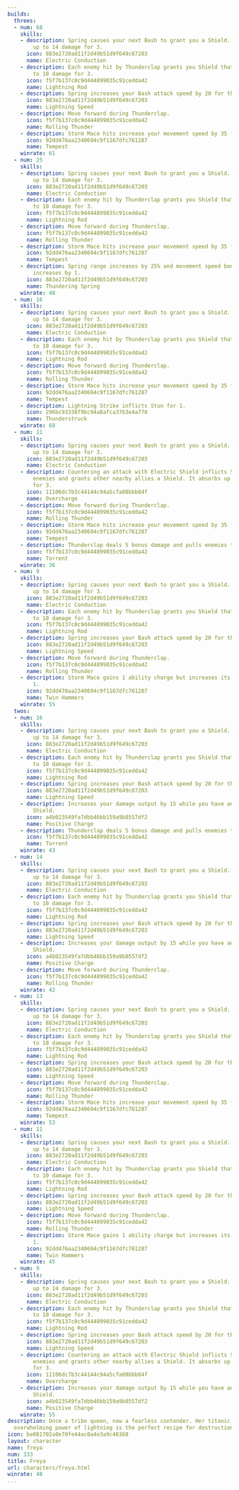 ```yaml
---
builds:
  threes:
  - num: 68
    skills:
    - description: Spring causes your next Bash to grant you a Shield. It absorbs
        up to 14 damage for 3.
      icon: 883e2720ad11f2d49b51d9f649c67203
      name: Electric Conduction
    - description: Each enemy hit by Thunderclap grants you Shield that absorbs up
        to 10 damage for 3.
      icon: f5f7b137c0c9d444899035c91cedda42
      name: Lightning Rod
    - description: Spring increases your Bash attack speed by 20 for the next 3 attacks.
      icon: 883e2720ad11f2d49b51d9f649c67203
      name: Lightning Speed
    - description: Move forward during Thunderclap.
      icon: f5f7b137c0c9d444899035c91cedda42
      name: Rolling Thunder
    - description: Storm Mace hits increase your movement speed by 35 for 2.
      icon: 92dd476aa2340694c9f1167dfc761287
      name: Tempest
    winrate: 61
  - num: 25
    skills:
    - description: Spring causes your next Bash to grant you a Shield. It absorbs
        up to 14 damage for 3.
      icon: 883e2720ad11f2d49b51d9f649c67203
      name: Electric Conduction
    - description: Each enemy hit by Thunderclap grants you Shield that absorbs up
        to 10 damage for 3.
      icon: f5f7b137c0c9d444899035c91cedda42
      name: Lightning Rod
    - description: Move forward during Thunderclap.
      icon: f5f7b137c0c9d444899035c91cedda42
      name: Rolling Thunder
    - description: Storm Mace hits increase your movement speed by 35 for 2.
      icon: 92dd476aa2340694c9f1167dfc761287
      name: Tempest
    - description: Spring range increases by 25% and movement speed bonus duration
        increases by 1.
      icon: 883e2720ad11f2d49b51d9f649c67203
      name: Thundering Spring
    winrate: 48
  - num: 16
    skills:
    - description: Spring causes your next Bash to grant you a Shield. It absorbs
        up to 14 damage for 3.
      icon: 883e2720ad11f2d49b51d9f649c67203
      name: Electric Conduction
    - description: Each enemy hit by Thunderclap grants you Shield that absorbs up
        to 10 damage for 3.
      icon: f5f7b137c0c9d444899035c91cedda42
      name: Lightning Rod
    - description: Move forward during Thunderclap.
      icon: f5f7b137c0c9d444899035c91cedda42
      name: Rolling Thunder
    - description: Storm Mace hits increase your movement speed by 35 for 2.
      icon: 92dd476aa2340694c9f1167dfc761287
      name: Tempest
    - description: Lightning Strike inflicts Stun for 1.
      icon: 296bc93338f9bc94a8afca3763e4a778
      name: Thunderstruck
    winrate: 68
  - num: 11
    skills:
    - description: Spring causes your next Bash to grant you a Shield. It absorbs
        up to 14 damage for 3.
      icon: 883e2720ad11f2d49b51d9f649c67203
      name: Electric Conduction
    - description: Countering an attack with Electric Shield inflicts Static on nearby
        enemies and grants other nearby allies a Shield. It absorbs up to 16 damage
        for 3.
      icon: 11106dc7b3c44144c94a5cfa08bbb84f
      name: Overcharge
    - description: Move forward during Thunderclap.
      icon: f5f7b137c0c9d444899035c91cedda42
      name: Rolling Thunder
    - description: Storm Mace hits increase your movement speed by 35 for 2.
      icon: 92dd476aa2340694c9f1167dfc761287
      name: Tempest
    - description: Thunderclap deals 5 bonus damage and pulls enemies towards you.
      icon: f5f7b137c0c9d444899035c91cedda42
      name: Torrent
    winrate: 36
  - num: 9
    skills:
    - description: Spring causes your next Bash to grant you a Shield. It absorbs
        up to 14 damage for 3.
      icon: 883e2720ad11f2d49b51d9f649c67203
      name: Electric Conduction
    - description: Each enemy hit by Thunderclap grants you Shield that absorbs up
        to 10 damage for 3.
      icon: f5f7b137c0c9d444899035c91cedda42
      name: Lightning Rod
    - description: Spring increases your Bash attack speed by 20 for the next 3 attacks.
      icon: 883e2720ad11f2d49b51d9f649c67203
      name: Lightning Speed
    - description: Move forward during Thunderclap.
      icon: f5f7b137c0c9d444899035c91cedda42
      name: Rolling Thunder
    - description: Storm Mace gains 1 ability charge but increases its cooldown by
        1.
      icon: 92dd476aa2340694c9f1167dfc761287
      name: Twin Hammers
    winrate: 55
  twos:
  - num: 16
    skills:
    - description: Spring causes your next Bash to grant you a Shield. It absorbs
        up to 14 damage for 3.
      icon: 883e2720ad11f2d49b51d9f649c67203
      name: Electric Conduction
    - description: Each enemy hit by Thunderclap grants you Shield that absorbs up
        to 10 damage for 3.
      icon: f5f7b137c0c9d444899035c91cedda42
      name: Lightning Rod
    - description: Spring increases your Bash attack speed by 20 for the next 3 attacks.
      icon: 883e2720ad11f2d49b51d9f649c67203
      name: Lightning Speed
    - description: Increases your damage output by 15 while you have an active Electric
        Shield.
      icon: a4b023549fa7dbb46bb159a9b8557df2
      name: Positive Charge
    - description: Thunderclap deals 5 bonus damage and pulls enemies towards you.
      icon: f5f7b137c0c9d444899035c91cedda42
      name: Torrent
    winrate: 43
  - num: 14
    skills:
    - description: Spring causes your next Bash to grant you a Shield. It absorbs
        up to 14 damage for 3.
      icon: 883e2720ad11f2d49b51d9f649c67203
      name: Electric Conduction
    - description: Each enemy hit by Thunderclap grants you Shield that absorbs up
        to 10 damage for 3.
      icon: f5f7b137c0c9d444899035c91cedda42
      name: Lightning Rod
    - description: Spring increases your Bash attack speed by 20 for the next 3 attacks.
      icon: 883e2720ad11f2d49b51d9f649c67203
      name: Lightning Speed
    - description: Increases your damage output by 15 while you have an active Electric
        Shield.
      icon: a4b023549fa7dbb46bb159a9b8557df2
      name: Positive Charge
    - description: Move forward during Thunderclap.
      icon: f5f7b137c0c9d444899035c91cedda42
      name: Rolling Thunder
    winrate: 42
  - num: 13
    skills:
    - description: Spring causes your next Bash to grant you a Shield. It absorbs
        up to 14 damage for 3.
      icon: 883e2720ad11f2d49b51d9f649c67203
      name: Electric Conduction
    - description: Each enemy hit by Thunderclap grants you Shield that absorbs up
        to 10 damage for 3.
      icon: f5f7b137c0c9d444899035c91cedda42
      name: Lightning Rod
    - description: Spring increases your Bash attack speed by 20 for the next 3 attacks.
      icon: 883e2720ad11f2d49b51d9f649c67203
      name: Lightning Speed
    - description: Move forward during Thunderclap.
      icon: f5f7b137c0c9d444899035c91cedda42
      name: Rolling Thunder
    - description: Storm Mace hits increase your movement speed by 35 for 2.
      icon: 92dd476aa2340694c9f1167dfc761287
      name: Tempest
    winrate: 53
  - num: 11
    skills:
    - description: Spring causes your next Bash to grant you a Shield. It absorbs
        up to 14 damage for 3.
      icon: 883e2720ad11f2d49b51d9f649c67203
      name: Electric Conduction
    - description: Each enemy hit by Thunderclap grants you Shield that absorbs up
        to 10 damage for 3.
      icon: f5f7b137c0c9d444899035c91cedda42
      name: Lightning Rod
    - description: Spring increases your Bash attack speed by 20 for the next 3 attacks.
      icon: 883e2720ad11f2d49b51d9f649c67203
      name: Lightning Speed
    - description: Move forward during Thunderclap.
      icon: f5f7b137c0c9d444899035c91cedda42
      name: Rolling Thunder
    - description: Storm Mace gains 1 ability charge but increases its cooldown by
        1.
      icon: 92dd476aa2340694c9f1167dfc761287
      name: Twin Hammers
    winrate: 45
  - num: 9
    skills:
    - description: Spring causes your next Bash to grant you a Shield. It absorbs
        up to 14 damage for 3.
      icon: 883e2720ad11f2d49b51d9f649c67203
      name: Electric Conduction
    - description: Each enemy hit by Thunderclap grants you Shield that absorbs up
        to 10 damage for 3.
      icon: f5f7b137c0c9d444899035c91cedda42
      name: Lightning Rod
    - description: Spring increases your Bash attack speed by 20 for the next 3 attacks.
      icon: 883e2720ad11f2d49b51d9f649c67203
      name: Lightning Speed
    - description: Countering an attack with Electric Shield inflicts Static on nearby
        enemies and grants other nearby allies a Shield. It absorbs up to 16 damage
        for 3.
      icon: 11106dc7b3c44144c94a5cfa08bbb84f
      name: Overcharge
    - description: Increases your damage output by 15 while you have an active Electric
        Shield.
      icon: a4b023549fa7dbb46bb159a9b8557df2
      name: Positive Charge
    winrate: 55
description: Once a tribe queen, now a fearless contender. Her titanic hammers and
  overwhelming power of lightning is the perfect recipe for destruction.
icon: be081702a8e70fe44ac0a4e3a9c46368
layout: character
name: freya
num: 333
title: Freya
url: characters/freya.html
winrate: 48
...
```

